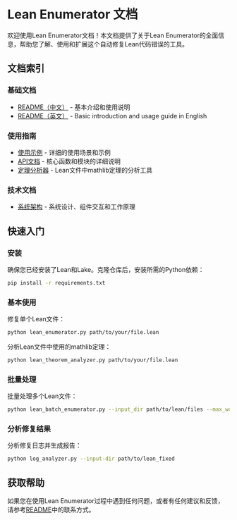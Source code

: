 # Lean Enumerator 文档

欢迎使用Lean Enumerator文档！本文档提供了关于Lean Enumerator的全面信息，帮助您了解、使用和扩展这个自动修复Lean代码错误的工具。

## 文档索引

### 基础文档

- [README（中文）](README.md) - 基本介绍和使用说明
- [README（英文）](README_EN.md) - Basic introduction and usage guide in English

### 使用指南

- [使用示例](Examples.md) - 详细的使用场景和示例
- [API文档](API.md) - 核心函数和模块的详细说明
- [定理分析器](LeanTheoremAnalyzer.md) - Lean文件中mathlib定理的分析工具

### 技术文档

- [系统架构](Architecture.md) - 系统设计、组件交互和工作原理

## 快速入门

### 安装

确保您已经安装了Lean和Lake。克隆仓库后，安装所需的Python依赖：

```bash
pip install -r requirements.txt
```

### 基本使用

修复单个Lean文件：

```bash
python lean_enumerator.py path/to/your/file.lean
```

分析Lean文件中使用的mathlib定理：

```bash
python lean_theorem_analyzer.py path/to/your/file.lean
```

### 批量处理

批量处理多个Lean文件：

```bash
python lean_batch_enumerator.py --input_dir path/to/lean/files --max_workers 40
```

### 分析修复结果

分析修复日志并生成报告：

```bash
python log_analyzer.py --input-dir path/to/lean_fixed
```

## 获取帮助

如果您在使用Lean Enumerator过程中遇到任何问题，或者有任何建议和反馈，请参考[README](README.md)中的联系方式。 